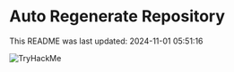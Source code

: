 # Auto Regenerate Repository

This README was last updated: 2024-11-01 05:51:16

 ![TryHackMe](https://tryhackme.com/badge/533634)